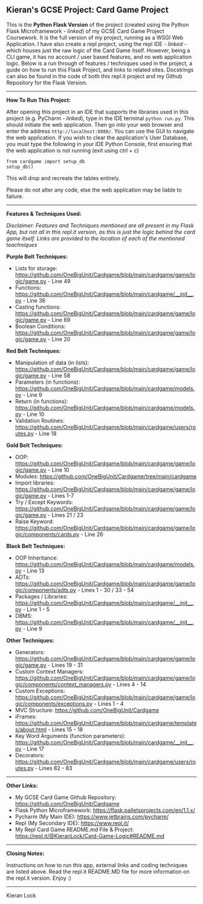 **Kieran's GCSE Project: Card Game Project**
--

This is the **Python Flask Version** of the project (created using the Python Flask Microframework *- linked*) of my GCSE Card Game Project Coursework. It is the full version of my project, running as a WSGI Web Application. I have also create a repl project, using the repl IDE *- linked -* which houses just the raw logic of the Card Game itself. However, being a CLI game, it has no account / user based features, and no web application logic. Below is a run through of features / techniques used in the project, a guide on how to run this Flask Project, and links to related sites. Docstrings can also be found in the code of both this repl.it project and my Github Repository for the Flask Version.

---

**How To Run This Project:**

After opening this project in an IDE that supports the libraries used in this project (e.g. PyCharm *- linked*), type in the IDE terminal `python run.py`. This should initiate the web application. Then go into your web browser and enter the address `http://localhost:8080/`. You can use the GUI to navigate the web application. If you wish to clear the application's User Database, you must type the following in your IDE Python Console, first ensuring that the web application is not running (exit using ctrl + c)

```
from cardgame import setup_db
setup_db()
```

This will drop and recreate the tables entirely.

Please do not alter any code, else the web application may be liable to failure.

---

**Features & Techniques Used:**

*Disclaimer: Features and Techniques mentioned are all present in my Flask App, but not all in this repl.it version, as this is just the logic behind the card game itself. Links are provided to the location of each of the mentioned teachniques*

**Purple Belt Techniques:**

- Lists for storage: https://github.com/OneBigUnit/Cardgame/blob/main/cardgame/game/logic/game.py - Line 49
- Functions: https://github.com/OneBigUnit/Cardgame/blob/main/cardgame/__init__.py - Line 36
- Casting functions: https://github.com/OneBigUnit/Cardgame/blob/main/cardgame/game/logic/game.py - Line 69
- Boolean Conditions: https://github.com/OneBigUnit/Cardgame/blob/main/cardgame/game/logic/game.py - Line 20

**Red Belt Techniques:**

- Manipulation of data (in lists): https://github.com/OneBigUnit/Cardgame/blob/main/cardgame/game/logic/game.py - Line 58
- Parameters (in functions): https://github.com/OneBigUnit/Cardgame/blob/main/cardgame/models.py - Line 9
- Return (in functions): https://github.com/OneBigUnit/Cardgame/blob/main/cardgame/models.py - Line 10
- Validation Routines: https://github.com/OneBigUnit/Cardgame/blob/main/cardgame/users/routes.py - Line 18

**Gold Belt Techniques:**

- OOP: https://github.com/OneBigUnit/Cardgame/blob/main/cardgame/game/logic/game.py - Line 10
- Modules: https://github.com/OneBigUnit/Cardgame/tree/main/cardgame
- Import libraries: https://github.com/OneBigUnit/Cardgame/blob/main/cardgame/game/logic/game.py - Lines 1-7
- Try / Except Keywords: https://github.com/OneBigUnit/Cardgame/blob/main/cardgame/game/logic/game.py - Lines 21 / 23
- Raise Keyword: https://github.com/OneBigUnit/Cardgame/blob/main/cardgame/game/logic/components/cards.py - Line 26

**Black Belt Techniques:**

- OOP Inheritance: https://github.com/OneBigUnit/Cardgame/blob/main/cardgame/models.py - Line 13
- ADTs: https://github.com/OneBigUnit/Cardgame/blob/main/cardgame/game/logic/components/adts.py - Lines 1 - 30 / 33 - 54
- Packages / Libraries: https://github.com/OneBigUnit/Cardgame/blob/main/cardgame/__init__.py - Line 1 - 5
- DBMS: https://github.com/OneBigUnit/Cardgame/blob/main/cardgame/__init__.py - Line 9

**Other Techniques:**

- Generators: https://github.com/OneBigUnit/Cardgame/blob/main/cardgame/game/logic/game.py - Lines 19 - 31
- Custom Context Managers: https://github.com/OneBigUnit/Cardgame/blob/main/cardgame/game/logic/components/context_managers.py - Lines 4 - 14
- Custom Exceptions: https://github.com/OneBigUnit/Cardgame/blob/main/cardgame/game/logic/components/exceptions.py - Lines 1 - 4
- MVC Structure: https://github.com/OneBigUnit/Cardgame
- iFrames: https://github.com/OneBigUnit/Cardgame/blob/main/cardgame/templates/about.html - Lines 15 - 18
- Key Word Arguments (function parameters): https://github.com/OneBigUnit/Cardgame/blob/main/cardgame/__init__.py - Line 17
- Decorators: https://github.com/OneBigUnit/Cardgame/blob/main/cardgame/users/routes.py - Lines 82 - 83

---

**Other Links:**

- My GCSE Card Game Github Repository: https://github.com/OneBigUnit/Cardgame
- Flask Python Microframework: https://flask.palletsprojects.com/en/1.1.x/
- Pycharm (My Main IDE): https://www.jetbrains.com/pycharm/
- Repl (My Secondary IDE): https://www.repl.it/
- My Repl Card Game README.md File & Project: https://repl.it/@KieranLock/Card-Game-Logic#README.md

---

**Closing Notes:**

Instructions on how to run this app, external links and coding techniques are listed above. Read the repl.it README.MD file for more information on the repl.it version. Enjoy :)

---

Kieran Lock
